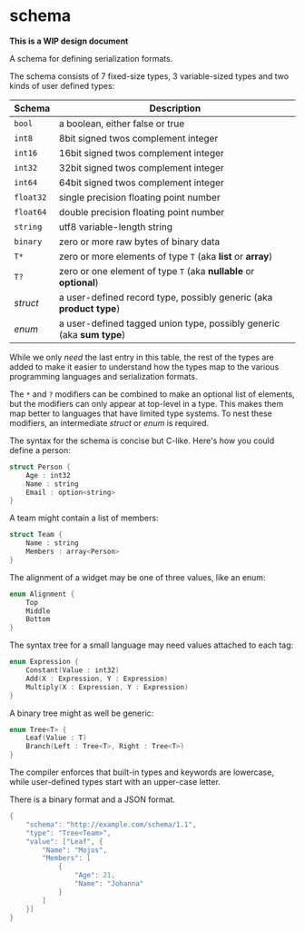 schema
======

**This is a WIP design document**

A schema for defining serialization formats.

The schema consists of 7 fixed-size types, 3 variable-sized types and two kinds of user defined types:

Schema     | Description
------     | -----------
`bool`     | a boolean, either false or true
`int8`     | 8bit signed twos complement integer
`int16`    | 16bit signed twos complement integer
`int32`    | 32bit signed twos complement integer
`int64`    | 64bit signed twos complement integer
`float32`  | single precision floating point number
`float64`  | double precision floating point number
`string`   | utf8 variable-length string
`binary`   | zero or more raw bytes of binary data
`T*`       | zero or more elements of type `T` (aka **list** or **array**)
`T?`       | zero or one element of type `T` (aka **nullable** or **optional**)
*struct*   | a user-defined record type, possibly generic (aka **product type**)
*enum*     | a user-defined tagged union type, possibly generic (aka **sum type**)

While we only *need* the last entry in this table, the rest of the types are added to make it easier to understand how the types map to the various programming languages and serialization formats.

The `*` and `?` modifiers can be combined to make an optional list of elements, but the modifiers can only appear at top-level in a type. This makes them map better to languages that have limited type systems. To nest these modifiers, an intermediate *struct* or *enum* is required.

The syntax for the schema is concise but C-like. Here's how you could define a person:

```c
struct Person {
    Age : int32
    Name : string
    Email : option<string>
}
```

A team might contain a list of members:

```c
struct Team {
    Name : string
    Members : array<Person>
}
```

The alignment of a widget may be one of three values, like an enum:

```c
enum Alignment {
    Top
    Middle
    Bottom
}
```
    
The syntax tree for a small language may need values attached to each tag:

```c
enum Expression {
    Constant(Value : int32)
    Add(X : Expression, Y : Expression)
    Multiply(X : Expression, Y : Expression)
}
```

A binary tree might as well be generic:

```c
enum Tree<T> {
    Leaf(Value : T)
    Branch(Left : Tree<T>, Right : Tree<T>)
}
```
    
The compiler enforces that built-in types and keywords are lowercase, while user-defined types start with an upper-case letter.

There is a binary format and a JSON format.

```c
{
    "schema": "http://example.com/schema/1.1",
    "type": "Tree<Team>",
    "value": ["Leaf", {
        "Name": "Mojos",
        "Members": [
            {
                "Age": 21,
                "Name": "Johanna"
            }
        ]
    }]
}
```
    
